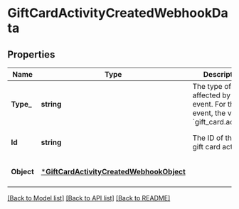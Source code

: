 # GiftCardActivityCreatedWebhookData

## Properties

 Name       | Type                                                                                 | Description                                                                                            | Notes                        
------------|--------------------------------------------------------------------------------------|--------------------------------------------------------------------------------------------------------|------------------------------
 **Type_**  | **string**                                                                           | The type of object affected by the event. For this event, the value is &#x60;gift_card.activity&#x60;. | [optional] [default to null] 
 **Id**     | **string**                                                                           | The ID of the new gift card activity.                                                                  | [optional] [default to null] 
 **Object** | [***GiftCardActivityCreatedWebhookObject**](GiftCardActivityCreatedWebhookObject.md) |                                                                                                        | [optional] [default to null] 

[[Back to Model list]](../README.md#documentation-for-models) [[Back to API list]](../README.md#documentation-for-api-endpoints) [[Back to README]](../README.md)

